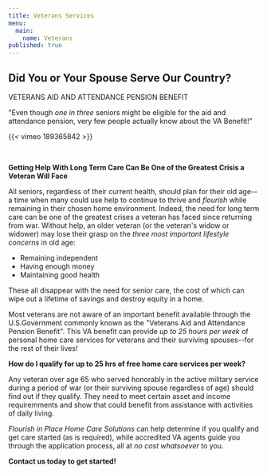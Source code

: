 ```yaml
---
title: Veterans Services
menu:
  main:
    name: Veterans
published: true
---
```

## Did You or Your Spouse Serve Our Country?

VETERANS AID AND ATTENDANCE PENSION BENEFIT

"Even though _one in three_ seniors might be eligible for the aid and attendance pension, very few people actually know about the VA Benefit!"

{{< vimeo 189365842 >}}
  
<br>

**Getting Help With Long Term Care Can Be One of the Greatest Crisis a Veteran Will Face**

All seniors, regardless of their current health, should plan for their old age--a time when many could use help to continue to thrive and _flourish_ while remaining in their chosen home environment.  Indeed, the need for long term care can be one of the greatest crises a veteran has faced since returning from war.  Without help, an older veteran (or the veteran's widow or widower) may lose their grasp on the _three most important lifestyle concerns_ in old age:

- Remaining independent
- Having enough money
- Maintaining good health

These all disappear with the need for senior care, the cost of which can wipe out a lifetime of savings and destroy equity in a home.

Most veterans are not aware of an important benefit available through the U.S.Government commonly known as the "Veterans Aid and Attendance Pension Benefit".  This VA benefit can provide _up to 25 hours per week_ of personal home care services for veterans and their surviving spouses--for the rest of their lives!

**How do I qualify for up to 25 hrs of free home care services per week?**

Any veteran over age 65 who served honorably in the active military service during a period of war (or their surviving spouse regardless of age) should find out if they qualify. They need to meet certain asset and income requiremments and show that could benefit from assistance with activities of daily living.  

_Flourish in Place Home Care Solutions_ can help determine if you qualify and get care started (as is required), while accredited VA agents guide you through the application process, all at _no cost whatsoever_ to you. 

**Contact us today to get started!**




